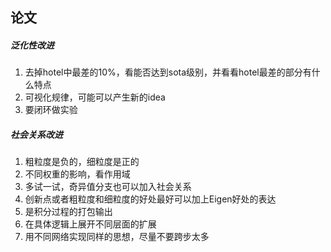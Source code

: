 ## 论文
##### 泛化性改进
1. 去掉hotel中最差的10%，看能否达到sota级别，并看看hotel最差的部分有什么特点
2. 可视化规律，可能可以产生新的idea
3. 要闭环做实验
##### 社会关系改进
1. 粗粒度是负的，细粒度是正的
4. 不同权重的影响，看作用域
5. 多试一试，奇异值分支也可以加入社会关系
6. 创新点或者粗粒度和细粒度的好处最好可以加上Eigen好处的表达
7. 是积分过程的打包输出
8. 在具体逻辑上展开不同层面的扩展
9. 用不同网络实现同样的思想，尽量不要跨步太多
